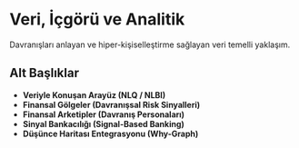 # Veri, İçgörü ve Analitik

Davranışları anlayan ve hiper-kişiselleştirme sağlayan veri temelli yaklaşım.

## Alt Başlıklar
- **Veriyle Konuşan Arayüz (NLQ / NLBI)**
- **Finansal Gölgeler (Davranışsal Risk Sinyalleri)**
- **Finansal Arketipler (Davranış Personaları)**
- **Sinyal Bankacılığı (Signal-Based Banking)**
- **Düşünce Haritası Entegrasyonu (Why-Graph)**
